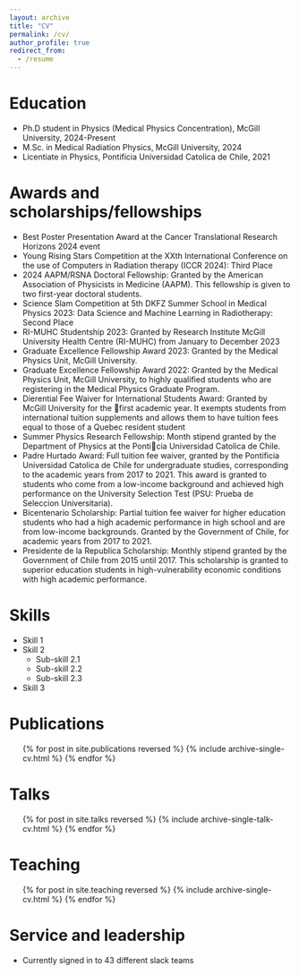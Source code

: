 ```yaml
---
layout: archive
title: "CV"
permalink: /cv/
author_profile: true
redirect_from:
  - /resume
---
```



  
Education
======
* Ph.D student in Physics (Medical Physics Concentration), McGill University, 2024-Present 
* M.Sc. in Medical Radiation Physics, McGill University, 2024
* Licentiate in Physics, Pontificia Universidad Catolica de Chile, 2021

Awards and scholarships/fellowships
======
* Best Poster Presentation Award at the Cancer Translational Research Horizons 2024 event
* Young Rising Stars Competition at the XXth International Conference on the use of Computers in Radiation therapy (ICCR 2024): Third Place
* 2024 AAPM/RSNA Doctoral Fellowship: Granted by the American Association of Physicists in Medicine (AAPM). This fellowship is given to two first-year doctoral students.
* Science Slam Competition at 5th DKFZ Summer School in Medical Physics 2023: Data Science and Machine Learning in Radiotherapy: Second Place
* RI-MUHC Studentship 2023: Granted by Research Institute McGill University Health Centre (RI-MUHC) from January to December 2023
* Graduate Excellence Fellowship Award 2023: Granted by the Medical Physics Unit, McGill University.
* Graduate Excellence Fellowship Award 2022: Granted by the Medical Physics Unit, McGill University, to highly qualified students who are registering in the Medical Physics Graduate Program.
* Dierential Fee Waiver for International Students Award: Granted by McGill University for the first academic year. It exempts students from international tuition supplements and allows them to have tuition fees equal to those of a Quebec resident student
* Summer Physics Research Fellowship: Month stipend granted by the Department of Physics at the Ponticia Universidad Catolica de Chile.
* Padre Hurtado Award: Full tuition fee waiver, granted by the Pontificia Universidad Catolica de Chile for undergraduate studies, corresponding to the academic years from 2017 to 2021. This award is granted to students who come from a low-income background and achieved high performance on the University Selection Test (PSU: Prueba de Seleccion Universitaria).
* Bicentenario Scholarship: Partial tuition fee waiver for higher education students who had a high academic performance in high school and are from low-income backgrounds. Granted by the Government of Chile, for academic years from 2017 to 2021.
* Presidente de la Republica Scholarship: Monthly stipend granted by the Government of Chile from 2015 until 2017. This scholarship is granted to superior education students in high-vulnerability economic conditions with high academic performance.
  
Skills
======
* Skill 1
* Skill 2
  * Sub-skill 2.1
  * Sub-skill 2.2
  * Sub-skill 2.3
* Skill 3

Publications
======
  <ul>{% for post in site.publications reversed %}
    {% include archive-single-cv.html %}
  {% endfor %}</ul>
  
Talks
======
  <ul>{% for post in site.talks reversed %}
    {% include archive-single-talk-cv.html  %}
  {% endfor %}</ul>
  
Teaching
======
  <ul>{% for post in site.teaching reversed %}
    {% include archive-single-cv.html %}
  {% endfor %}</ul>
  
Service and leadership
======
* Currently signed in to 43 different slack teams
